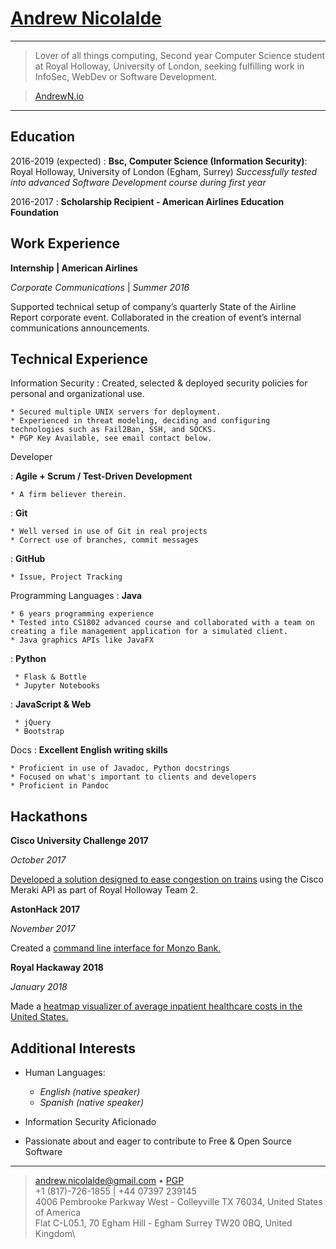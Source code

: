 [Andrew Nicolalde](https://andrewnicolalde.github.io/about/)
============

----

> Lover of all things computing, Second year Computer Science student at Royal Holloway, University of London, seeking fulfilling work in InfoSec, WebDev or Software Development.

> [AndrewN.io](http://andrewn.io/about/)

----

Education
---------

2016-2019 (expected)
:   **Bsc, Computer Science (Information Security)**: Royal Holloway, University of London (Egham, Surrey)
    *Successfully tested into advanced Software Development course during first year*

2016-2017
:   **Scholarship Recipient - American Airlines Education Foundation**

Work Experience
----------

**Internship | American Airlines**

*Corporate Communications* | *Summer 2016*

Supported technical setup of company’s quarterly State of the Airline Report corporate event.
Collaborated in the creation of event’s internal communications announcements.

Technical Experience
--------------------

Information Security
:   Created, selected & deployed security policies for personal and organizational use.

    * Secured multiple UNIX servers for deployment.
    * Experienced in threat modeling, deciding and configuring technologies such as Fail2Ban, SSH, and SOCKS.
    * PGP Key Available, see email contact below.

Developer

:   **Agile + Scrum / Test-Driven Development**
    
    * A firm believer therein.
    
:   **Git**

    * Well versed in use of Git in real projects
    * Correct use of branches, commit messages

:   **GitHub**

    * Issue, Project Tracking

Programming Languages
:   **Java**

    * 6 years programming experience
    * Tested into CS1802 advanced course and collaborated with a team on creating a file management application for a simulated client.
    * Java graphics APIs like JavaFX

:   **Python**

     * Flask & Bottle
     * Jupyter Notebooks

: **JavaScript & Web**

     * jQuery
     * Bootstrap

Docs
:   **Excellent English writing skills**

    * Proficient in use of Javadoc, Python docstrings
    * Focused on what's important to clients and developers
    * Proficient in Pandoc


Hackathons
----------

**Cisco University Challenge 2017**

*October 2017*

[Developed a solution designed to ease congestion on trains](https://www.royalholloway.ac.uk/computerscience/news/newsarticles/cisco2017.aspx) using the Cisco Meraki API as part of Royal Holloway Team 2.

**AstonHack 2017**

*November 2017*

Created a [command line interface for Monzo Bank.](https://github.com/crablab/monzo-cli)

**Royal Hackaway 2018**

*January 2018*

Made a [heatmap visualizer of average inpatient healthcare costs in the United States.](https://github.com/andrewnicolalde/Open-Health-Charges-Map)

Additional Interests
----------------------------------------

* Human Languages:

     * *English (native speaker)*
     * *Spanish (native speaker)*

* Information Security Aficionado

* Passionate about and eager to contribute to Free & Open Source Software

----

> <andrew.nicolalde@gmail.com> • [PGP](https://andrewn.io/pgp)\
> +1 (817)-726-1855 | +44 07397 239145\
> 4006 Pembrooke Parkway West - Colleyville TX 76034, United States of America\
> Flat C-L05.1, 70 Egham Hill - Egham Surrey TW20 0BQ, United Kingdom\
